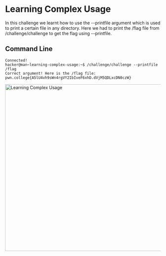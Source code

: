 # Learning Complex Usage
In this challenge we learnt how to use the --printfile argument which is used to print a certain file in any directory. Here we had to print the /flag file from /challenge/challenge
to get the flag using --printfile.
## Command Line
```
Connected!
hacker@man~learning-complex-usage:~$ /challenge/challenge --printfile /flag
Correct argument! Here is the /flag file:
pwn.college{A5lU4vh9sWn4rgVY2IbIveF6xhD.dVjM5QDLxcDN0czW}
```
<img width="539" alt="Learning Complex Usage" src="https://github.com/user-attachments/assets/3e8d758b-c723-418b-b77d-5fc7a6d4752b">
